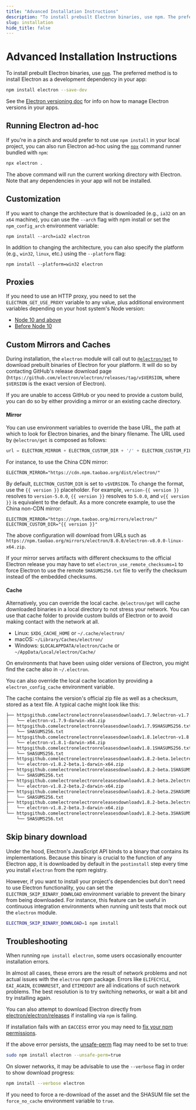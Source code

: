 ```yaml
---
title: "Advanced Installation Instructions"
description: "To install prebuilt Electron binaries, use npm. The preferred method is to install Electron as a development dependency in your app:"
slug: installation
hide_title: false
---
```


# Advanced Installation Instructions

To install prebuilt Electron binaries, use [`npm`][npm].
The preferred method is to install Electron as a development dependency in your
app:

```sh
npm install electron --save-dev
```

See the [Electron versioning doc][versioning] for info on how to
manage Electron versions in your apps.

## Running Electron ad-hoc

If you're in a pinch and would prefer to not use `npm install` in your local
project, you can also run Electron ad-hoc using the [`npx`][npx] command runner
bundled with `npm`:

```sh
npx electron .
```

The above command will run the current working directory with Electron. Note that
any dependencies in your app will not be installed.

## Customization

If you want to change the architecture that is downloaded (e.g., `ia32` on an
`x64` machine), you can use the `--arch` flag with npm install or set the
`npm_config_arch` environment variable:

```shell
npm install --arch=ia32 electron
```

In addition to changing the architecture, you can also specify the platform
(e.g., `win32`, `linux`, etc.) using the `--platform` flag:

```shell
npm install --platform=win32 electron
```

## Proxies

If you need to use an HTTP proxy, you need to set the `ELECTRON_GET_USE_PROXY` variable to any
value, plus additional environment variables depending on your host system's Node version:

* [Node 10 and above][proxy-env-10]
* [Before Node 10][proxy-env]

## Custom Mirrors and Caches

During installation, the `electron` module will call out to
[`@electron/get`][electron-get] to download prebuilt binaries of
Electron for your platform. It will do so by contacting GitHub's
release download page (`https://github.com/electron/electron/releases/tag/v$VERSION`,
where `$VERSION` is the exact version of Electron).

If you are unable to access GitHub or you need to provide a custom build, you
can do so by either providing a mirror or an existing cache directory.

#### Mirror

You can use environment variables to override the base URL, the path at which to
look for Electron binaries, and the binary filename. The URL used by `@electron/get`
is composed as follows:

```javascript
url = ELECTRON_MIRROR + ELECTRON_CUSTOM_DIR + '/' + ELECTRON_CUSTOM_FILENAME
```

For instance, to use the China CDN mirror:

```shell
ELECTRON_MIRROR="https://cdn.npm.taobao.org/dist/electron/"
```

By default, `ELECTRON_CUSTOM_DIR` is set to `v$VERSION`. To change the format,
use the `{{ version }}` placeholder. For example, `version-{{ version }}`
resolves to `version-5.0.0`, `{{ version }}` resolves to `5.0.0`, and
`v{{ version }}` is equivalent to the default. As a more concrete example, to
use the China non-CDN mirror:

```shell
ELECTRON_MIRROR="https://npm.taobao.org/mirrors/electron/"
ELECTRON_CUSTOM_DIR="{{ version }}"
```

The above configuration will download from URLs such as
`https://npm.taobao.org/mirrors/electron/8.0.0/electron-v8.0.0-linux-x64.zip`.

If your mirror serves artifacts with different checksums to the official
Electron release you may have to set `electron_use_remote_checksums=1` to
force Electron to use the remote `SHASUMS256.txt` file to verify the checksum
instead of the embedded checksums.

#### Cache

Alternatively, you can override the local cache. `@electron/get` will cache
downloaded binaries in a local directory to not stress your network. You can use
that cache folder to provide custom builds of Electron or to avoid making contact
with the network at all.

* Linux: `$XDG_CACHE_HOME` or `~/.cache/electron/`
* macOS: `~/Library/Caches/electron/`
* Windows: `$LOCALAPPDATA/electron/Cache` or `~/AppData/Local/electron/Cache/`

On environments that have been using older versions of Electron, you might find the
cache also in `~/.electron`.

You can also override the local cache location by providing a `electron_config_cache`
environment variable.

The cache contains the version's official zip file as well as a checksum, stored as
a text file. A typical cache might look like this:

```sh
├── httpsgithub.comelectronelectronreleasesdownloadv1.7.9electron-v1.7.9-darwin-x64.zip
│   └── electron-v1.7.9-darwin-x64.zip
├── httpsgithub.comelectronelectronreleasesdownloadv1.7.9SHASUMS256.txt
│   └── SHASUMS256.txt
├── httpsgithub.comelectronelectronreleasesdownloadv1.8.1electron-v1.8.1-darwin-x64.zip
│   └── electron-v1.8.1-darwin-x64.zip
├── httpsgithub.comelectronelectronreleasesdownloadv1.8.1SHASUMS256.txt
│   └── SHASUMS256.txt
├── httpsgithub.comelectronelectronreleasesdownloadv1.8.2-beta.1electron-v1.8.2-beta.1-darwin-x64.zip
│   └── electron-v1.8.2-beta.1-darwin-x64.zip
├── httpsgithub.comelectronelectronreleasesdownloadv1.8.2-beta.1SHASUMS256.txt
│   └── SHASUMS256.txt
├── httpsgithub.comelectronelectronreleasesdownloadv1.8.2-beta.2electron-v1.8.2-beta.2-darwin-x64.zip
│   └── electron-v1.8.2-beta.2-darwin-x64.zip
├── httpsgithub.comelectronelectronreleasesdownloadv1.8.2-beta.2SHASUMS256.txt
│   └── SHASUMS256.txt
├── httpsgithub.comelectronelectronreleasesdownloadv1.8.2-beta.3electron-v1.8.2-beta.3-darwin-x64.zip
│   └── electron-v1.8.2-beta.3-darwin-x64.zip
└── httpsgithub.comelectronelectronreleasesdownloadv1.8.2-beta.3SHASUMS256.txt
    └── SHASUMS256.txt
```

## Skip binary download

Under the hood, Electron's JavaScript API binds to a binary that contains its
implementations. Because this binary is crucial to the function of any Electron app,
it is downloaded by default in the `postinstall` step every time you install `electron`
from the npm registry.

However, if you want to install your project's dependencies but don't need to use
Electron functionality, you can set the `ELECTRON_SKIP_BINARY_DOWNLOAD` environment
variable to prevent the binary from being downloaded. For instance, this feature can
be useful in continuous integration environments when running unit tests that mock
out the `electron` module.

```sh npm2yarn
ELECTRON_SKIP_BINARY_DOWNLOAD=1 npm install
```

## Troubleshooting

When running `npm install electron`, some users occasionally encounter
installation errors.

In almost all cases, these errors are the result of network problems and not
actual issues with the `electron` npm package. Errors like `ELIFECYCLE`,
`EAI_AGAIN`, `ECONNRESET`, and `ETIMEDOUT` are all indications of such
network problems. The best resolution is to try switching networks, or
wait a bit and try installing again.

You can also attempt to download Electron directly from
[electron/electron/releases][releases]
if installing via `npm` is failing.

If installation fails with an `EACCESS` error you may need to
[fix your npm permissions][npm-permissions].

If the above error persists, the [unsafe-perm][unsafe-perm] flag may need to be
set to true:

```sh
sudo npm install electron --unsafe-perm=true
```

On slower networks, it may be advisable to use the `--verbose` flag in order to
show download progress:

```sh
npm install --verbose electron
```

If you need to force a re-download of the asset and the SHASUM file set the
`force_no_cache` environment variable to `true`.

[npm]: https://docs.npmjs.com
[versioning]: latest/tutorial/electron-versioning.md
[npx]: https://docs.npmjs.com/cli/v7/commands/npx
[releases]: https://github.com/electron/electron/releases
[proxy-env-10]: latest/development/README.md#environment-variables
[proxy-env]: latest/development/README.md#auto-config
[electron-get]: https://github.com/electron/get
[npm-permissions]: https://docs.npmjs.com/getting-started/fixing-npm-permissions
[unsafe-perm]: https://docs.npmjs.com/misc/config#unsafe-perm
